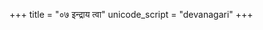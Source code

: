 +++
title = "०७ इन्द्राय त्वा"
unicode_script = "devanagari"
+++

<div class="js_include" url="/devaH/hindukaH/indraH/yajuH/indrAya_tvA/"  newLevelForH1="2" includeTitle="false"> </div>  
